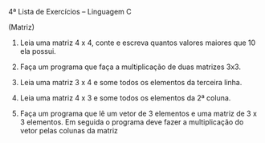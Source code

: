 4ª Lista de Exercícios – Linguagem C

(Matriz)

1. Leia uma matriz 4 x 4, conte e escreva quantos valores maiores que 10 ela possui.

2. Faça um programa que faça a multiplicação de duas matrizes 3x3.

3. Leia uma matriz 3 x 4 e some todos os elementos da terceira linha.

4. Leia uma matriz 4 x 3 e some todos os elementos da 2ª coluna.

5. Faça um programa que lê um vetor de 3 elementos e uma matriz de 3 x 3 elementos. Em seguida o programa deve fazer a multiplicação do vetor pelas colunas da matriz